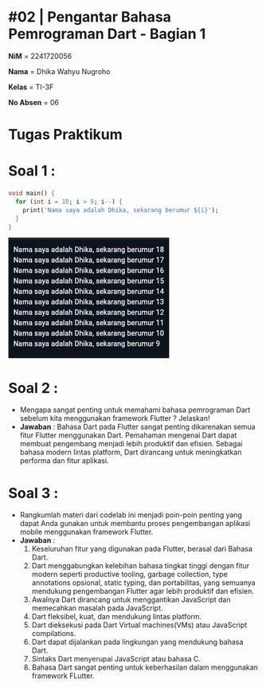 # **#02 | Pengantar Bahasa Pemrograman Dart - Bagian 1**

**NiM** = 2241720056

**Nama** = Dhika Wahyu Nugroho

**Kelas** = TI-3F

**No Absen** = 06

# Tugas Praktikum

# Soal 1 : 
~~~dart
void main() {
  for (int i = 18; i > 8; i--) {
    print('Nama saya adalah Dhika, sekarang berumur ${i}');
  }
}
~~~


![alt text](Capture.JPG)

# Soal 2 :
- Mengapa sangat penting untuk memahami bahasa pemrograman Dart sebelum kita menggunakan framework Flutter ? Jelaskan!
- **Jawaban** : Bahasa Dart pada Flutter sangat penting dikarenakan semua fitur Flutter menggunakan Dart. Pemahaman mengenai Dart dapat membuat pengembang menjadi lebih produktif dan efisien. Sebagai bahasa modern lintas platform, Dart dirancang untuk meningkatkan performa dan fitur aplikasi.

# Soal 3 :
- Rangkumlah materi dari codelab ini menjadi poin-poin penting yang dapat Anda gunakan untuk membantu proses pengembangan aplikasi mobile menggunakan framework Flutter.
- **Jawaban** : 
  1. Keseluruhan fitur yang digunakan pada Flutter, berasal dari Bahasa Dart.
  2. Dart menggabungkan kelebihan bahasa tingkat tinggi dengan fitur modern seperti productive tooling, garbage collection, type annotations opsional, static typing, dan portabilitas, yang semuanya mendukung pengembangan Flutter agar lebih produktif dan efisien.
  3. Awalnya Dart dirancang untuk menggantikan JavaScript dan memecahkan masalah pada JavaScript.
  4. Dart fleksibel, kuat, dan mendukung lintas platform.
  5. Dart dieksekusi pada Dart Virtual machines(VMs) atau JavaScript compilations.
  6. Dart dapat dijalankan pada lingkungan yang mendukung bahasa Dart.
  7. Sintaks Dart menyerupai JavaScript atau bahasa C.
  8. Bahasa Dart sangat penting untuk keberhasilan dalam menggunakan framework FLutter.
